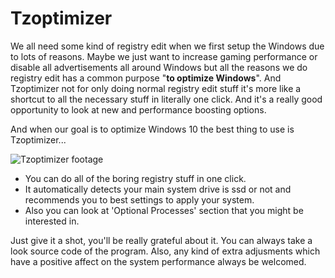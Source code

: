 # Tzoptimizer
We all need some kind of registry edit when we first setup the Windows due to lots of reasons. Maybe we just want to increase gaming performance or disable all advertisements all around Windows but all the reasons we do registry edit has a common purpose "<b>to optimize Windows</b>". And Tzoptimizer not for only doing normal registry edit stuff it's more like a shortcut to all the necessary stuff in literally one click. And it's a really good opportunity to look at new and performance boosting options.

And when our goal is to optimize Windows 10 the best thing to use is Tzoptimizer...

![Tzoptimizer footage](https://imgur.com/uRrH1jR.png)

* You can do all of the boring registry stuff in one click.
* It automatically detects your main system drive is ssd or not and recommends you to best settings to apply your system.
* Also you can look at 'Optional Processes' section that you might be interested in.

Just give it a shot, you'll be really grateful about it. You can always take a look source code of the program. Also, any kind of extra adjusments which have a positive affect on the system performance always be welcomed.
